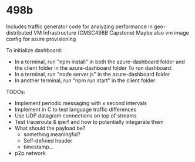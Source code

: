 # 498b
Includes traffic generator code for analyzing performance in geo-distributed VM Infrastructure (CMSC498B Capstone)
Maybe also vm image config for azure provisioning

To initialize dashboard:
- In a terminal, run "npm install" in both the azure-dashboard folder and the client folder in the azure-dashboard folder
To run dashboard:
- In a terminal, run "node server.js" in the azure-dashboard folder
- In another terminal, run "npm run start" in the client folder


TODOs:
- Implement periodic messaging with x second intervals
- Implement in C to test language traffic differences
- Use UDP datagram connections on top of streams
- Test traceroute & iperf and how to potentially integarate them
- What should the payload be?
    - something meaningful?
    - Self-defined header
    - timestamp...
- p2p network